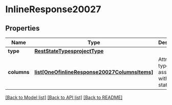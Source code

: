 # InlineResponse20027

## Properties
Name | Type | Description | Notes
------------ | ------------- | ------------- | -------------
**type** | [**RestStateTypesprojectType**](RestStateTypesprojectType.md) |  | [optional] 
**columns** | [**list[OneOfinlineResponse20027ColumnsItems]**](Object.md) | Attribute types associated with this state type. | [optional] 

[[Back to Model list]](../README.md#documentation-for-models) [[Back to API list]](../README.md#documentation-for-api-endpoints) [[Back to README]](../README.md)

